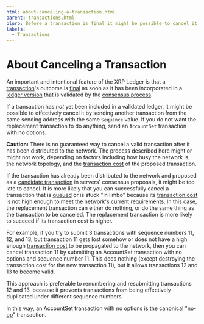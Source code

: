 ```yaml
---
html: about-canceling-a-transaction.html
parent: transactions.html
blurb: Before a transaction is final it might be possible to cancel it using a separate transaction.
labels:
  - Transactions
---
```

# About Canceling a Transaction

An important and intentional feature of the XRP Ledger is that a [transaction](transactions.md)'s outcome is [final](finality-of-results.md) as soon as it has been incorporated in a [ledger version](../xrpl/ledgers.md) that is validated by the [consensus process](../xrpl/consensus.md).

If a transaction has _not_ yet been included in a validated ledger, it might be possible to effectively cancel it by sending another transaction from the same sending address with the same `Sequence` value. If you do not want the replacement transaction to do anything, send an `AccountSet` transaction with no options.

**Caution:** There is no guaranteed way to cancel a valid transaction after it has been distributed to the network. The process described here might or might not work, depending on factors including how busy the network is, the network topology, and the [transaction cost](transaction-cost.md) of the proposed transaction.

<!-- Too many links here. -->

If the transaction has already been distributed to the network and proposed as a [candidate transaction](../xrpl/consensus.md#consensus-1) in servers' consensus proposals, it might be too late to cancel. It is more likely that you can successfully cancel a transaction that is [queued](../server/transaction-queue.md) or is stuck "in limbo" because its [transaction cost](transaction-cost.md) is not high enough to meet the network's current requirements. In this case, the replacement transaction can either do nothing, or do the same thing as the transaction to be canceled. The replacement transaction is more likely to succeed if its transaction cost is higher.

For example, if you try to submit 3 transactions with sequence numbers 11, 12, and 13, but transaction 11 gets lost somehow or does not have a high enough [transaction cost](transaction-cost.md) to be propagated to the network, then you can cancel transaction 11 by submitting an AccountSet transaction with no options and sequence number 11. This does nothing (except destroying the transaction cost for the new transaction 11), but it allows transactions 12 and 13 to become valid.

This approach is preferable to renumbering and resubmitting transactions 12 and 13, because it prevents transactions from being effectively duplicated under different sequence numbers.

In this way, an AccountSet transaction with no options is the canonical "[no-op](http://en.wikipedia.org/wiki/NOP)" transaction.
